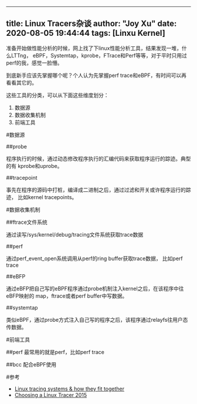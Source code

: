 
---
title: Linux Tracers杂谈
author: "Joy Xu"
date: 2020-08-05 19:44:44
tags: [Linxu Kernel]
---

准备开始做性能分析的时候，网上找了下linux性能分析工具，结果发现一堆，什么LTTng，
eBPF，Systemtap，kprobe，FTrace和Perf等等，对于平时只用过perf的我，感觉一脸懵。

到底新手应该先掌握哪个呢？个人认为先掌握perf trace和eBPF，有时间可以再看看其它的。

这些工具的分类，可以从下面这些维度划分：
1. 数据源
2. 数据收集机制
3. 前端工具

#数据源

##probe

程序执行的时候，通过动态修改程序执行的汇编代码来获取程序运行的踪迹。典型的有
kprobe和uprobe。

##tracepoint

事先在程序的源码中打桩，编译成二进制之后，通过过滤和开关或许程序运行的踪迹，
比如kernel tracepoints。

#数据收集机制

##ftrace文件系统

通过读写/sys/kernel/debug/tracing文件系统获取trace数据

##perf

通过perf_event_open系统调用从perf的ring buffer获取trace数据， 比如perf trace

##eBFP

通过eBFP把自己写的eBPF程序通过probe机制注入kernel之后，在该程序中往eBFP映射的
map，ftrace或者perf buffer中写数据。

##systemtap

类似eBPF，通过probe方式注入自己写的程序之后，该程序通过relayfs往用户态传数据。

#前端工具

##perf
最常用的就是perf，比如perf trace

##bcc
配合eBPF使用

#参考
* [Linux tracing systems & how they fit together](https://jvns.ca/blog/2017/07/05/linux-tracing-systems/)
* [Choosing a Linux Tracer 2015](http://www.brendangregg.com/blog/2015-07-08/choosing-a-linux-tracer.html)

